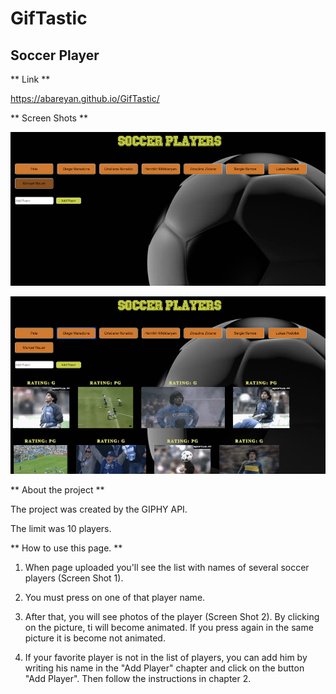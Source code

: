 # GifTastic

## Soccer Player

** Link **

https://abareyan.github.io/GifTastic/

** Screen Shots **

![Without Players](assets/images/ScreenShot1.png)

![With Players](assets/images/ScreenShot2.png)

** About the project **

The project was created by the GIPHY API.

The limit was 10 players.

** How to use this page. **

1. When page uploaded you'll see the list with names of several soccer players (Screen Shot 1).

2. You must press on one of that player name. 

3. After that, you will see photos of the player (Screen Shot 2). By clicking on the picture, ti will become animated. If you press again in the same picture it is become not animated.

4. If your favorite player is not in the list of players, you can add him by writing his name in the "Add Player" chapter and click on the button "Add Player". Then follow the instructions in chapter 2.


